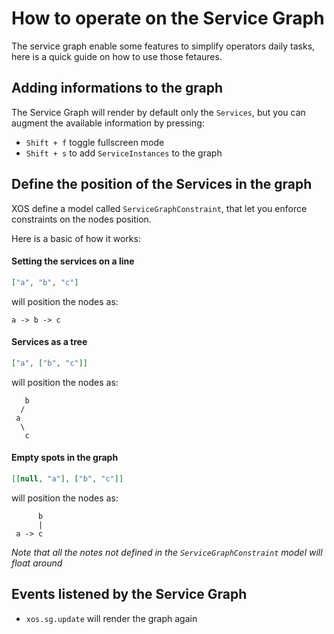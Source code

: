# How to operate on the Service Graph

The service graph enable some features to simplify operators daily tasks, 
here is a quick guide on how to use those fetaures.

## Adding informations to the graph

The Service Graph will render by default only the `Services`, but you can augment 
the available information by pressing:

- `Shift + f` toggle fullscreen mode
- `Shift + s` to add `ServiceInstances` to the graph

## Define the position of the Services in the graph

XOS define a model called `ServiceGraphConstraint`, 
that let you enforce constraints on the nodes position.

Here is a basic of how it works:

#### Setting the services on a line

```json
["a", "b", "c"]
```
will position the nodes as:
```
a -> b -> c
```

#### Services as a tree

```json
["a", ["b", "c"]]
```
will position the nodes as:

```
   b
  /
 a 
  \
   c
```

#### Empty spots in the graph
```json
[[null, "a"], ["b", "c"]]
```
will position the nodes as:

```
      b
      | 
 a -> c
```

_Note that all the notes not defined in the `ServiceGraphConstraint` model will float around_

## Events listened by the Service Graph

- `xos.sg.update` will render the graph again